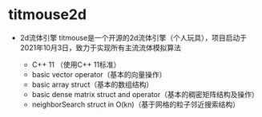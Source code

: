 # titmouse2d
- 2d流体引擎
  titmouse是一个开源的2d流体引擎（个人玩具），项目启动于2021年10月3日，致力于实现所有主流流体模拟算法

  - C++ 11 （使用C++ 11标准）
  - basic vector operator（基本的向量操作）
  - basic array struct（基本的数组结构）
  - basic dense matrix struct and operator（基本的稠密矩阵结构及操作）
  - neighborSearch struct in O(kn)（基于网格的粒子邻近搜索结构）

